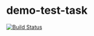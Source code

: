 # demo-test-task
[![Build Status](https://travis-ci.org/Mao39/demo-test-task.svg?branch=master)](https://travis-ci.org/Mao39/demo-test-task)